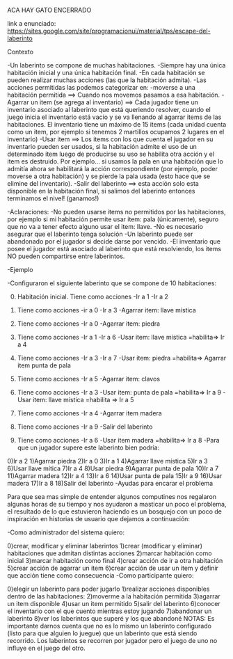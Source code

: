ACA HAY GATO ENCERRADO

link a enunciado: https://sites.google.com/site/programacionui/material/tps/escape-del-laberinto

Contexto

-Un laberinto se compone de muchas habitaciones.
-Siempre hay una única habitación inicial y una única habitación final.
-En cada habitación se pueden realizar muchas acciones (las que la habitación admita).
-Las acciones permitidas las podemos categorizar en: 
  -moverse a una habitación permitida ==> Cuando nos movemos pasamos a esa habitación.
  -Agarrar un item (se agrega al inventario) ==> Cada jugador tiene un inventario asociado al laberinto que está queriendo resolver, cuando el juego inicia el inventario está vacío y se va llenando al agarrar items de las habitaciones. El inventario tiene un máximo de 15 items (cada unidad cuenta como un item, por ejemplo si tenemos 2 martillos ocupamos 2 lugares en el inventario) 
  -Usar item ==> Los items con los que cuenta el jugador en su inventario pueden ser usados, si la habitación admite el uso de un determinado item luego de producirse su uso se habilita otra acción y el item es destruido. Por ejemplo... si usamos la pala en una habitación que lo admitía ahora se habilitará la acción correspondiente (por ejemplo, poder moverse a otra habitación) y se pierde la pala usada (esto hace que se elimine del inventario).
  -Salir del laberinto ==> esta acción solo esta disponible en la habitación final, si salimos del laberinto entonces terminamos el nivel! (ganamos!)

-Aclaraciones: 
  -No pueden usarse items no permitidos por las habitaciones, por ejemplo si mi habitación permite usar item: pala (únicamente), seguro que no va a tener efecto alguno usar el item: llave.
  -No es necesario asegurar que el laberinto tenga solución -Un laberinto puede ser abandonado por el jugador si decide darse por vencido.
  -El inventario que posee el jugador está asociado al laberinto que está resolviendo, los items NO pueden compartirse entre laberintos.

-Ejemplo

-Configuraron el siguiente laberinto que se compone de 10 habitaciones:

0) Habitación inicial. Tiene como acciones
  -Ir a 1
  -Ir a 2

1) Tiene como acciones
  -ir a 0
  -Ir a 3
  -Agarrar item: llave mística

2) Tiene como acciones
  -Ir a 0
  -Agarrar item: piedra

3) Tiene como acciones
  -Ir a 1
  -Ir a 6
  -Usar item: llave mística =habilita=> Ir a 4

4) Tiene como acciones
  -Ir a 3
  -Ir a 7
  -Usar item: piedra =habilita=> Agarrar item punta de pala

5) Tiene como acciones
  -Ir a 5
  -Agarrar item: clavos

6) Tiene como acciones
  -Ir a 3
  -Usar item: punta de pala =habilita=> Ir a 9
  -Usar item: llave mística =habilita => Ir a 5

7) Tiene como acciones
  -Ir a 4
  -Agarrar item madera

8) Tiene como acciones
  -Ir a 9
  -Salir del laberinto
9) Tiene como acciones
  -Ir a 6
  -Usar item madera =habilita=> Ir a 8
-Para que un jugador supere este laberinto bien podría:

0)Ir a 2
1)Agarrar piedra
2)Ir a 0
3)Ir a 1
4)Agarrar llave mística
5)Ir a 3
6)Usar llave mítica
7)Ir a 4
8)Usar piedra
9)Agarrar punta de pala
10)Ir a 7
11)Agarrar madera
12)Ir a 4
13)Ir a 6
14)Usar punta de pala
15)Ir a 9
16)Usar madera
17)Ir a 8
18)Salir del laberinto
-Ayudas para encarar el problema

Para que sea mas simple de entender algunos computines nos regalaron algunas horas de su tiempo y nos ayudaron a masticar un poco el problema, el resultado de lo que estuvieron haciendo es un bosquejo con un poco de inspiración en historias de usuario que dejamos a continuación:

-Como administrador del sistema quiero:

0)crear, modificar y eliminar laberintos
1)crear (modificar y eliminar) habitaciones que admitan distintas acciones
2)marcar habitación como inicial
3)marcar habitación como final
4)crear acción de ir a otra habitación
5)crear acción de agarrar un item
6)crear acción de usar un item y definir que acción tiene como consecuencia
-Como participante quiero:

0)elegir un laberinto para poder jugarlo
1)realizar acciones disponibles dentro de las habitaciones:
2)moverme a la habitación permitida
3)agarrar un item disponible
4)usar un item permitido
5)salir del laberinto
6)conocer el inventario con el que cuento mientras estoy jugando
7)abandonar un laberinto
8)ver los laberintos que superé y los que abandoné
NOTAS: Es importante darnos cuenta que no es lo mismo un laberinto configurado (listo para que alguien lo juegue) que un laberinto que está siendo recorrido. Los laberintos se recorren por jugador pero el juego de uno no influye en el juego del otro.
